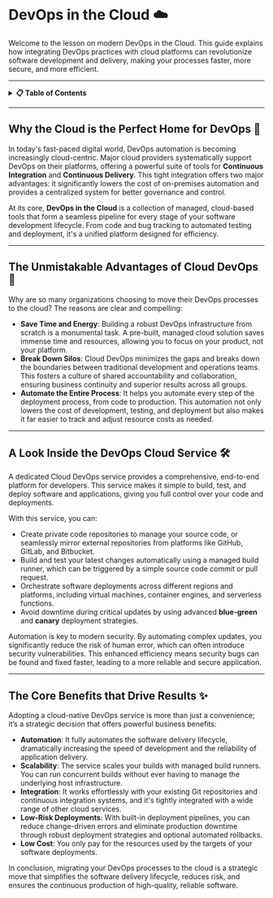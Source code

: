 # **DevOps in the Cloud ☁️**

Welcome to the lesson on modern DevOps in the Cloud. This guide explains how integrating DevOps practices with cloud platforms can revolutionize software development and delivery, making your processes faster, more secure, and more efficient.

---

<details>
<summary><strong>📋 Table of Contents</strong></summary>

- [**DevOps in the Cloud ☁️**](#devops-in-the-cloud-️)
  - [**Why the Cloud is the Perfect Home for DevOps 🏡**](#why-the-cloud-is-the-perfect-home-for-devops-)
  - [**The Unmistakable Advantages of Cloud DevOps 🚀**](#the-unmistakable-advantages-of-cloud-devops-)
  - [**A Look Inside the DevOps Cloud Service 🛠️**](#a-look-inside-the-devops-cloud-service-️)
  - [**The Core Benefits that Drive Results ✨**](#the-core-benefits-that-drive-results-)

</details>

---

## **Why the Cloud is the Perfect Home for DevOps 🏡**

In today's fast-paced digital world, DevOps automation is becoming increasingly cloud-centric. Major cloud providers systematically support DevOps on their platforms, offering a powerful suite of tools for **Continuous Integration** and **Continuous Delivery**. This tight integration offers two major advantages: it significantly lowers the cost of on-premises automation and provides a centralized system for better governance and control.

At its core, **DevOps in the Cloud** is a collection of managed, cloud-based tools that form a seamless pipeline for every stage of your software development lifecycle. From code and bug tracking to automated testing and deployment, it's a unified platform designed for efficiency.

---

## **The Unmistakable Advantages of Cloud DevOps 🚀**

Why are so many organizations choosing to move their DevOps processes to the cloud? The reasons are clear and compelling:

* **Save Time and Energy**: Building a robust DevOps infrastructure from scratch is a monumental task. A pre-built, managed cloud solution saves immense time and resources, allowing you to focus on your product, not your platform.
* **Break Down Silos**: Cloud DevOps minimizes the gaps and breaks down the boundaries between traditional development and operations teams. This fosters a culture of shared accountability and collaboration, ensuring business continuity and superior results across all groups.
* **Automate the Entire Process**: It helps you automate every step of the deployment process, from code to production. This automation not only lowers the cost of development, testing, and deployment but also makes it far easier to track and adjust resource costs as needed.

---

## **A Look Inside the DevOps Cloud Service 🛠️**

A dedicated Cloud DevOps service provides a comprehensive, end-to-end platform for developers. This service makes it simple to build, test, and deploy software and applications, giving you full control over your code and deployments.

With this service, you can:
* Create private code repositories to manage your source code, or seamlessly mirror external repositories from platforms like GitHub, GitLab, and Bitbucket.
* Build and test your latest changes automatically using a managed build runner, which can be triggered by a simple source code commit or pull request.
* Orchestrate software deployments across different regions and platforms, including virtual machines, container engines, and serverless functions.
* Avoid downtime during critical updates by using advanced **blue-green** and **canary** deployment strategies.

Automation is key to modern security. By automating complex updates, you significantly reduce the risk of human error, which can often introduce security vulnerabilities. This enhanced efficiency means security bugs can be found and fixed faster, leading to a more reliable and secure application.

---

## **The Core Benefits that Drive Results ✨**

Adopting a cloud-native DevOps service is more than just a convenience; it’s a strategic decision that offers powerful business benefits:

* **Automation**: It fully automates the software delivery lifecycle, dramatically increasing the speed of development and the reliability of application delivery.
* **Scalability**: The service scales your builds with managed build runners. You can run concurrent builds without ever having to manage the underlying host infrastructure.
* **Integration**: It works effortlessly with your existing Git repositories and continuous integration systems, and it's tightly integrated with a wide range of other cloud services.
* **Low-Risk Deployments**: With built-in deployment pipelines, you can reduce change-driven errors and eliminate production downtime through robust deployment strategies and optional automated rollbacks.
* **Low Cost**: You only pay for the resources used by the targets of your software deployments.

In conclusion, migrating your DevOps processes to the cloud is a strategic move that simplifies the software delivery lifecycle, reduces risk, and ensures the continuous production of high-quality, reliable software.